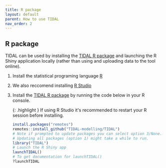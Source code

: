 ```yaml
---
title: R package
layout: default
parent: How to use TIDAL
nav_order: 2
---
```


## R package

TIDAL can be used by installing the [TIDAL R package](https://github.com/TIDAL-modelling/TIDAL) and launching the R Shiny application locally (rather than using and uploading data to the tool online).

1. Install the statistical programing language [R](https://cran.rstudio.com/) 
2. We also reccomend installing [R Studio](https://posit.co/download/rstudio-desktop/)
3. Install the [TIDAL R package](https://github.com/TIDAL-modelling/TIDAL) by running the code below in your R console. 

	{: .highlight }
	If using R Studio it's recommended to restart your R session before installing.

	```r
	install.packages("remotes")
	remotes::install_github("TIDAL-modelling/TIDAL")
	# Note if prompted to update packages you can select option 3/None.
	# Updating all packages (option 1) might take a while to run.
	library("TIDAL")
	# Launch the R Shiny app
	launchTIDAL()
	# To get documentation for launchTIDAL()
	?launchTIDAL
	```

